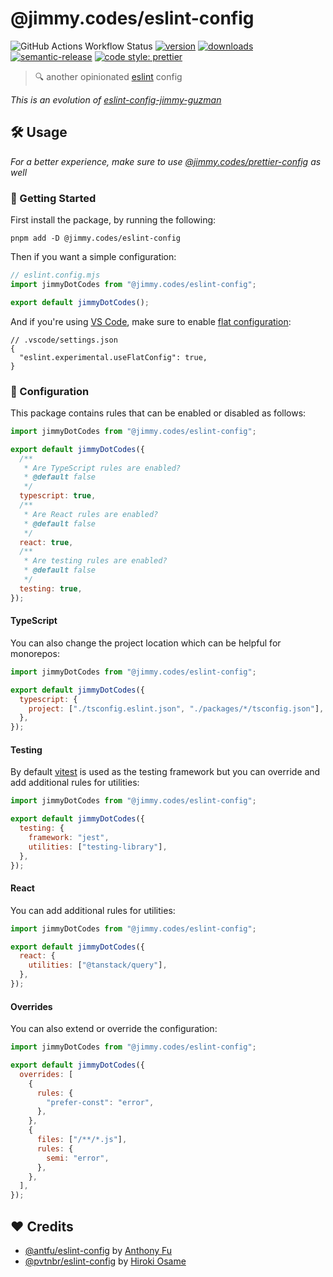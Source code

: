 # @jimmy.codes/eslint-config

![GitHub Actions Workflow Status](https://img.shields.io/github/actions/workflow/status/jimmy-guzman/eslint-config/cd.yml?style=flat-square&logo=github-actions)
[![version](https://img.shields.io/npm/v/@jimmy.codes/eslint-config.svg?logo=npm&style=flat-square)](https://www.npmjs.com/package/@jimmy.codes/eslint-config)
[![downloads](https://img.shields.io/npm/dm/@jimmy.codes/eslint-config.svg?logo=npm&style=flat-square)](http://www.npmtrends.com/@jimmy.codes/eslint-config)
[![semantic-release](https://img.shields.io/badge/%20%20%F0%9F%93%A6%F0%9F%9A%80-semantic--release-e10079.svg?style=flat-square)](https://semantic-release.gitbook.io/semantic-release)
[![code style: prettier](https://img.shields.io/badge/code_style-prettier-ff69b4.svg?style=flat-square&logo=prettier)](https://github.com/prettier/prettier)

> 🔍 another opinionated [eslint](https://eslint.org) config

_This is an evolution of [eslint-config-jimmy-guzman](https://github.com/jimmy-guzman/eslint-config-jimmy-guzman)_

## 🛠️ Usage

_For a better experience, make sure to use [@jimmy.codes/prettier-config](https://github.com/jimmy-guzman/prettier-config) as well_

### 🔨 Getting Started

First install the package, by running the following:

```
pnpm add -D @jimmy.codes/eslint-config
```

Then if you want a simple configuration:

```js
// eslint.config.mjs
import jimmyDotCodes from "@jimmy.codes/eslint-config";

export default jimmyDotCodes();
```

And if you're using [VS Code](https://code.visualstudio.com), make sure to enable [flat configuration](https://eslint.org/docs/v8.x/use/configure/configuration-files-new):

```jsonc
// .vscode/settings.json
{
  "eslint.experimental.useFlatConfig": true,
}
```

### 🔧 Configuration

This package contains rules that can be enabled or disabled as follows:

```js
import jimmyDotCodes from "@jimmy.codes/eslint-config";

export default jimmyDotCodes({
  /**
   * Are TypeScript rules are enabled?
   * @default false
   */
  typescript: true,
  /**
   * Are React rules are enabled?
   * @default false
   */
  react: true,
  /**
   * Are testing rules are enabled?
   * @default false
   */
  testing: true,
});
```

#### TypeScript

You can also change the project location which can be helpful for monorepos:

```js
import jimmyDotCodes from "@jimmy.codes/eslint-config";

export default jimmyDotCodes({
  typescript: {
    project: ["./tsconfig.eslint.json", "./packages/*/tsconfig.json"],
  },
});
```

#### Testing

By default [vitest](https://vitest.dev) is used as the testing framework but you can override and add additional rules for utilities:

```js
import jimmyDotCodes from "@jimmy.codes/eslint-config";

export default jimmyDotCodes({
  testing: {
    framework: "jest",
    utilities: ["testing-library"],
  },
});
```

#### React

You can add additional rules for utilities:

```js
import jimmyDotCodes from "@jimmy.codes/eslint-config";

export default jimmyDotCodes({
  react: {
    utilities: ["@tanstack/query"],
  },
});
```

#### Overrides

You can also extend or override the configuration:

```js
import jimmyDotCodes from "@jimmy.codes/eslint-config";

export default jimmyDotCodes({
  overrides: [
    {
      rules: {
        "prefer-const": "error",
      },
    },
    {
      files: ["/**/*.js"],
      rules: {
        semi: "error",
      },
    },
  ],
});
```

## ❤️ Credits

- [@antfu/eslint-config](https://github.com/antfu/eslint-config) by [Anthony Fu](https://antfu.me)
- [@pvtnbr/eslint-config](https://github.com/privatenumber/eslint-config) by [Hiroki Osame](https://hirok.io/)

